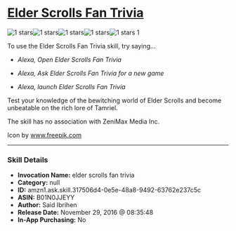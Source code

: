 # [Elder Scrolls Fan Trivia](http://alexa.amazon.com/#skills/amzn1.ask.skill.317506d4-0e5e-48a8-9492-63762e237c5c)
![1 stars](../../images/ic_star_black_18dp_1x.png)![1 stars](../../images/ic_star_border_black_18dp_1x.png)![1 stars](../../images/ic_star_border_black_18dp_1x.png)![1 stars](../../images/ic_star_border_black_18dp_1x.png)![1 stars](../../images/ic_star_border_black_18dp_1x.png) 1

To use the Elder Scrolls Fan Trivia skill, try saying...

* *Alexa, Open Elder Scrolls Fan Trivia*

* *Alexa, Ask Elder Scrolls Fan Trivia for a new game*

* *Alexa, launch Elder Scrolls Fan Trivia*

Test your knowledge of the bewitching world of Elder Scrolls and become unbeatable on the rich lore of Tamriel.

The skill has no association with ZeniMax Media Inc.

Icon by www.freepik.com

***

### Skill Details

* **Invocation Name:** elder scrolls fan trivia
* **Category:** null
* **ID:** amzn1.ask.skill.317506d4-0e5e-48a8-9492-63762e237c5c
* **ASIN:** B01N0JJEYY
* **Author:** Said Ibrihen
* **Release Date:** November 29, 2016 @ 08:35:48
* **In-App Purchasing:** No
